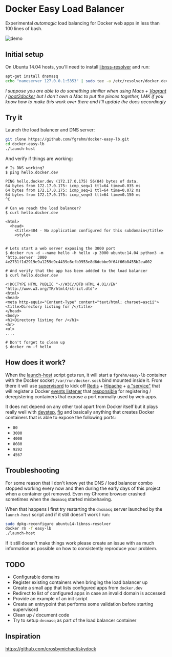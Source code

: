 # Docker Easy Load Balancer

Experimental _automagic_ load balancing for Docker web apps in less than 100 lines of bash.

![demo](http://i.imgur.com/yRrsaAM.gif)

## Initial setup

On Ubuntu 14.04 hosts, you'll need to install [libnss-resolver](https://github.com/azukiapp/libnss-resolver#installing)
and run:

```sh
apt-get install dnsmasq
echo "nameserver 127.0.0.1:5353" | sudo tee -a /etc/resolver/docker.dev
```

_I suppose you are able to do something similiar when using Macs + [Vagrant](http://www.vagrantup.com/)
/ [boot2docker](http://boot2docker.io/) but I don't own a Mac to put the pieces
together, LMK if you know how to make this work over there and I'll update the docs
accordingly_

## Try it

Launch the load balancer and DNS server:

```sh
git clone https://github.com/fgrehm/docker-easy-lb.git
cd docker-easy-lb
./launch-host
```

And verify if things are working:

```
# Is DNS working?
$ ping hello.docker.dev

PING hello.docker.dev (172.17.0.175) 56(84) bytes of data.
64 bytes from 172.17.0.175: icmp_seq=1 ttl=64 time=0.035 ms
64 bytes from 172.17.0.175: icmp_seq=2 ttl=64 time=0.072 ms
64 bytes from 172.17.0.175: icmp_seq=3 ttl=64 time=0.150 ms
^C

# Can we reach the load balancer?
$ curl hello.docker.dev

<html>
  <head>
    <title>404 - No application configured for this subdomain</title>
    <style>


# Lets start a web server exposing the 3000 port
$ docker run -d --name hello -h hello -p 3000 ubuntu:14.04 python3 -m 'http.server' 3000
4e2731f1d2919e9a1259d9c4439e8cfb9953e8d6debbe9f64f66b8455b2ea002

# And verify that the app has been addded to the load balancer
$ curl hello.docker.dev

<!DOCTYPE HTML PUBLIC "-//W3C//DTD HTML 4.01//EN" "http://www.w3.org/TR/html4/strict.dtd">
<html>
<head>
<meta http-equiv="Content-Type" content="text/html; charset=ascii">
<title>Directory listing for /</title>
</head>
<body>
<h1>Directory listing for /</h1>
<hr>
<ul>
....

# Don't forget to clean up
$ docker rm -f hello
```

## How does it work?

When the [launch-host](launch-host) script gets run, it will start a `fgrehm/easy-lb`
container with the Docker socket `/var/run/docker.sock` bind mounted inside it. From
there it will use [supervisord](supervisord.conf) to kick off [Redis](http://redis.io/) +
[Hipache](https://github.com/hipache/hipache) + [a "service"](service.sh) that will
register a Docker [events listener](https://docs.docker.com/reference/commandline/cli/#events)
that [responsible](handler.sh) for registering / deregistering containers that
expose a port normally used by web apps.

It does not depend on any other tool apart from Docker itself but it plays really
well with [devstep](http://fgrehm.viewdocs.io/devstep), [fig](http://www.fig.sh/)
and basically anything that creates Docker containers that is able to expose the
following ports:

- `80`
- `3000`
- `4000`
- `8080`
- `9292`
- `4567`

## Troubleshooting

For some reason that I don't know yet the DNS / load balancer combo stopped
working every now and then during the early days of this project when a container
got removed. Even my Chrome browser crashed sometimes when the `dnsmasq` started
misbehaving.

When that happens I first try restarting the `dnsmasq` server launched by the
`launch-host` script and if it still doesn't work I run:

```sh
sudo dpkg-reconfigure ubuntu14-libnss-resolver
docker rm -f easy-lb
./launch-host
```

If it still doesn't make things work please create an issue with as much information
as possible on how to consistently reproduce your problem.

## TODO

- Configurable domains
- Register existing containers when bringing the load balancer up
- Create a small app that lists configured apps from `docker.dev`
- Redirect to list of configured apps in case an invalid domain is accessed
- Provide an example of an init script
- Create an entrypoint that performs some validation before starting supervisord
- Clean up / document code
- Try to setup `dnsmasq` as part of the load balancer container

## Inspiration

https://github.com/crosbymichael/skydock
